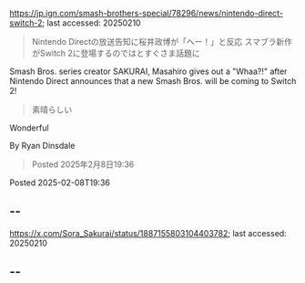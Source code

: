 https://jp.ign.com/smash-brothers-special/78296/news/nintendo-direct-switch-2; last accessed: 20250210

> Nintendo Directの放送告知に桜井政博が「へー！」と反応 スマブラ新作がSwitch 2に登場するのではとすぐさま話題に

Smash Bros. series creator SAKURAI, Masahiro gives out a "Whaa?!" after Nintendo Direct announces that a new Smash Bros. will be coming to Switch 2!

> 素晴らしい

Wonderful

By Ryan Dinsdale 

> Posted 2025年2月8日19:36

Posted 2025-02-08T19:36

## --

https://x.com/Sora_Sakurai/status/1887155803104403782; last accessed: 20250210

## --
